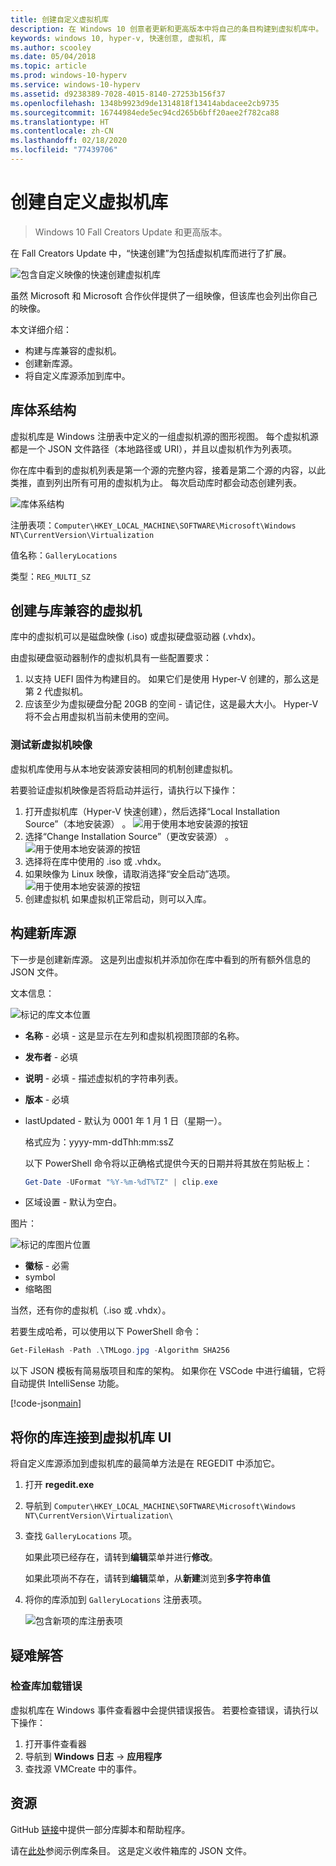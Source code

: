 ```yaml
---
title: 创建自定义虚拟机库
description: 在 Windows 10 创意者更新和更高版本中将自己的条目构建到虚拟机库中。
keywords: windows 10, hyper-v, 快速创意, 虚拟机, 库
ms.author: scooley
ms.date: 05/04/2018
ms.topic: article
ms.prod: windows-10-hyperv
ms.service: windows-10-hyperv
ms.assetid: d9238389-7028-4015-8140-27253b156f37
ms.openlocfilehash: 1348b9923d9de1314818f13414abdacee2cb9735
ms.sourcegitcommit: 16744984ede5ec94cd265b6bff20aee2f782ca88
ms.translationtype: HT
ms.contentlocale: zh-CN
ms.lasthandoff: 02/18/2020
ms.locfileid: "77439706"
---
```

# <a name="create-a-custom-virtual-machine-gallery"></a>创建自定义虚拟机库

> Windows 10 Fall Creators Update 和更高版本。

在 Fall Creators Update 中，“快速创建”为包括虚拟机库而进行了扩展。

![包含自定义映像的快速创建虚拟机库](media/vmgallery.png)

虽然 Microsoft 和 Microsoft 合作伙伴提供了一组映像，但该库也会列出你自己的映像。

本文详细介绍：

* 构建与库兼容的虚拟机。
* 创建新库源。
* 将自定义库源添加到库中。

## <a name="gallery-architecture"></a>库体系结构

虚拟机库是 Windows 注册表中定义的一组虚拟机源的图形视图。  每个虚拟机源都是一个 JSON 文件路径（本地路径或 URI），并且以虚拟机作为列表项。

你在库中看到的虚拟机列表是第一个源的完整内容，接着是第二个源的内容，以此类推，直到列出所有可用的虚拟机为止。  每次启动库时都会动态创建列表。

![库体系结构](media/vmgallery-architecture.png)

注册表项：`Computer\HKEY_LOCAL_MACHINE\SOFTWARE\Microsoft\Windows NT\CurrentVersion\Virtualization`

值名称：`GalleryLocations`

类型：`REG_MULTI_SZ`

## <a name="create-gallery-compatible-virtual-machines"></a>创建与库兼容的虚拟机

库中的虚拟机可以是磁盘映像 (.iso) 或虚拟硬盘驱动器 (.vhdx)。

由虚拟硬盘驱动器制作的虚拟机具有一些配置要求：

1. 以支持 UEFI 固件为构建目的。 如果它们是使用 Hyper-V 创建的，那么这是第 2 代虚拟机。
1. 应该至少为虚拟硬盘分配 20GB 的空间 - 请记住，这是最大大小。  Hyper-V 将不会占用虚拟机当前未使用的空间。

### <a name="testing-a-new-vm-image"></a>测试新虚拟机映像

虚拟机库使用与从本地安装源安装相同的机制创建虚拟机。

若要验证虚拟机映像是否将启动并运行，请执行以下操作：

1. 打开虚拟机库（Hyper-V 快速创建），然后选择“Local Installation Source”（本地安装源）  。
  ![用于使用本地安装源的按钮](media/use-local-source.png)
1. 选择“Change Installation Source”（更改安装源）  。
  ![用于使用本地安装源的按钮](media/change-source.png)
1. 选择将在库中使用的 .iso 或 .vhdx。
1. 如果映像为 Linux 映像，请取消选择“安全启动”选项。
  ![用于使用本地安装源的按钮](media/toggle-secure-boot.png)
1. 创建虚拟机  如果虚拟机正常启动，则可以入库。

## <a name="build-a-new-gallery-source"></a>构建新库源

下一步是创建新库源。  这是列出虚拟机并添加你在库中看到的所有额外信息的 JSON 文件。

文本信息：

![标记的库文本位置](media/gallery-text.png)

* **名称** - 必填 - 这是显示在左列和虚拟机视图顶部的名称。
* **发布者** - 必填
* **说明** - 必填 - 描述虚拟机的字符串列表。
* **版本** - 必填
* lastUpdated - 默认为 0001 年 1 月 1 日（星期一）。

  格式应为：yyyy-mm-ddThh:mm:ssZ

  以下 PowerShell 命令将以正确格式提供今天的日期并将其放在剪贴板上：

  ``` PowerShell
  Get-Date -UFormat "%Y-%m-%dT%TZ" | clip.exe
  ```

* 区域设置 - 默认为空白。

图片：

![标记的库图片位置](media/gallery-pictures.png)

* **徽标** - 必需
* symbol
* 缩略图

当然，还有你的虚拟机（.iso 或 .vhdx）。

若要生成哈希，可以使用以下 PowerShell 命令：

  ``` PowerShell
  Get-FileHash -Path .\TMLogo.jpg -Algorithm SHA256
  ```

以下 JSON 模板有简易版项目和库的架构。  如果你在 VSCode 中进行编辑，它将自动提供 IntelliSense 功能。

[!code-json[main](../../../hyperv-tools/vmgallery/vm-gallery-template.json)]

## <a name="connect-your-gallery-to-the-vm-gallery-ui"></a>将你的库连接到虚拟机库 UI

将自定义库源添加到虚拟机库的最简单方法是在 REGEDIT 中添加它。

1. 打开 **regedit.exe**
1. 导航到 `Computer\HKEY_LOCAL_MACHINE\SOFTWARE\Microsoft\Windows NT\CurrentVersion\Virtualization\`
1. 查找 `GalleryLocations` 项。

    如果此项已经存在，请转到**编辑**菜单并进行**修改**。

    如果此项尚不存在，请转到**编辑**菜单，从**新建**浏览到**多字符串值**

1. 将你的库添加到 `GalleryLocations` 注册表项。

    ![包含新项的库注册表项](media/new-gallery-uri.png)

## <a name="troubleshooting"></a>疑难解答

### <a name="check-for-errors-loading-gallery"></a>检查库加载错误

虚拟机库在 Windows 事件查看器中会提供错误报告。  若要检查错误，请执行以下操作：

1. 打开事件查看器
1. 导航到 **Windows 日志** -> **应用程序**
1. 查找源 VMCreate 中的事件。

## <a name="resources"></a>资源

GitHub [链接](https://github.com/MicrosoftDocs/Virtualization-Documentation/tree/live/hyperv-tools/vmgallery)中提供一部分库脚本和帮助程序。

请在[此处](https://go.microsoft.com/fwlink/?linkid=851584)参阅示例库条目。  这是定义收件箱库的 JSON 文件。
